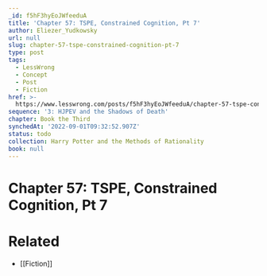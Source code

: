 ```yaml
---
_id: f5hF3hyEoJWfeeduA
title: 'Chapter 57: TSPE, Constrained Cognition, Pt 7'
author: Eliezer_Yudkowsky
url: null
slug: chapter-57-tspe-constrained-cognition-pt-7
type: post
tags:
  - LessWrong
  - Concept
  - Post
  - Fiction
href: >-
  https://www.lesswrong.com/posts/f5hF3hyEoJWfeeduA/chapter-57-tspe-constrained-cognition-pt-7
sequence: '3: HJPEV and the Shadows of Death'
chapter: Book the Third
synchedAt: '2022-09-01T09:32:52.907Z'
status: todo
collection: Harry Potter and the Methods of Rationality
book: null
---
```


# Chapter 57: TSPE, Constrained Cognition, Pt 7


# Related

- [[Fiction]]